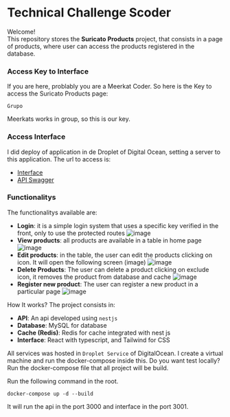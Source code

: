 # Technical Challenge Scoder

Welcome! <br>
This repository stores the **Suricato Products** project, that consists in a page of products, where user can access the products registered in the database.

### Access Key to Interface
If you are here, problably you are a Meerkat Coder. So here is the Key to access the Suricato Products page:

`Grupo`

Meerkats works in group, so this is our key.

### Access Interface
I did deploy of application in de Droplet of Digital Ocean, setting a server to this application. The url to access is:

- [Interface](http://159.89.86.218:3001) <br>
- [API Swagger](http://159.89.86.218:3000/docs)

### Functionalitys

The functionalitys available are:
- **Login**: it is a simple login system that uses a specific key verified in the front, only to use the protected routes ![image](https://github.com/user-attachments/assets/143f1f35-d1a6-48eb-8e54-ce2bd3d741fa)
- **View products**: all products are available in a table in home page ![image](https://github.com/user-attachments/assets/8bb289f5-7be3-4be8-973b-012df3719f66)
- **Edit products**: in the table, the user can edit the products clicking on icon. It will open the following screen (image) ![image](https://github.com/user-attachments/assets/2df64277-29cb-42b3-929b-d6019921a7dc)
- **Delete Products**: The user can delete a product clicking on exclude icon, it removes the product from database and cache ![image](https://github.com/user-attachments/assets/de367d61-11be-4271-a378-872d55ed63bb)
- **Register new product**: The user can register a new product in a particular page ![image](https://github.com/user-attachments/assets/1452102f-0ae3-4498-ae02-52128db6f3b6)

How It works?
The project consists in:
- **API**: An api developed using `nestjs`
- **Database**: MySQL for database
- **Cache (Redis)**: Redis for cache integrated with nest js
- **Interface**: React with typescript, and Tailwind for CSS

All services was hosted in `Droplet Service` of DigitalOcean. I create a virtual machine and run the docker-compose inside this.
Do you want test locally? Run the docker-compose file that all project will be build.

Run the following command in the root.
```
docker-compose up -d --build
```

It will run the api in the port 3000 and interface in the port 3001.

